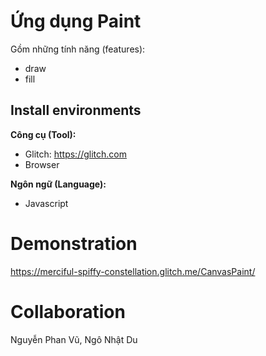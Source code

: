 # Ứng dụng Paint
Gồm những tính năng (features): <br>

* draw
* fill

## Install environments
**Công cụ (Tool):**<br>
* Glitch: https://glitch.com 
* Browser

**Ngôn ngữ (Language):**
* Javascript

# Demonstration
https://merciful-spiffy-constellation.glitch.me/CanvasPaint/

# Collaboration
Nguyễn Phan Vũ, Ngô Nhật Du
